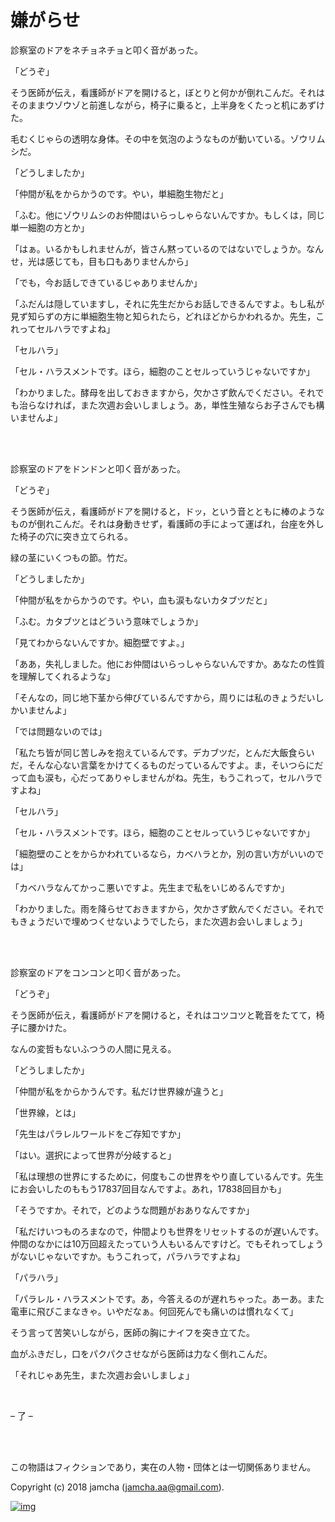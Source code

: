 # 嫌がらせ

診察室のドアをネチョネチョと叩く音があった。  

「どうぞ」  

そう医師が伝え，看護師がドアを開けると，ぼとりと何かが倒れこんだ。それはそのままウゾウゾと前進しながら，椅子に乗ると，上半身をくたっと机にあずけた。  

毛むくじゃらの透明な身体。その中を気泡のようなものが動いている。ゾウリムシだ。  

「どうしましたか」  

「仲間が私をからかうのです。やい，単細胞生物だと」  

「ふむ。他にゾウリムシのお仲間はいらっしゃらないんですか。もしくは，同じ単一細胞の方とか」  

「はぁ。いるかもしれませんが，皆さん黙っているのではないでしょうか。なんせ，光は感じても，目も口もありませんから」  

「でも，今お話しできているじゃありませんか」  

「ふだんは隠していますし，それに先生だからお話しできるんですよ。もし私が見ず知らずの方に単細胞生物と知られたら，どれほどからかわれるか。先生，これってセルハラですよね」  

「セルハラ」  

「セル・ハラスメントです。ほら，細胞のことセルっていうじゃないですか」  

「わかりました。酵母を出しておきますから，欠かさず飲んでください。それでも治らなければ，また次週お会いしましょう。あ，単性生殖ならお子さんでも構いませんよ」  

<br>  
<br>  

診察室のドアをドンドンと叩く音があった。  

「どうぞ」  

そう医師が伝え，看護師がドアを開けると，ドッ，という音とともに棒のようなものが倒れこんだ。それは身動きせず，看護師の手によって運ばれ，台座を外した椅子の穴に突き立てられる。  

緑の茎にいくつもの節。竹だ。  

「どうしましたか」  

「仲間が私をからかうのです。やい，血も涙もないカタブツだと」  

「ふむ。カタブツとはどういう意味でしょうか」  

「見てわからないんですか。細胞壁ですよ。」  

「ああ，失礼しました。他にお仲間はいらっしゃらないんですか。あなたの性質を理解してくれるような」  

「そんなの，同じ地下茎から伸びているんですから，周りには私のきょうだいしかいませんよ」  

「では問題ないのでは」  

「私たち皆が同じ苦しみを抱えているんです。デカブツだ，とんだ大飯食らいだ，そんな心ない言葉をかけてくるものだっているんですよ。ま，そいつらにだって血も涙も，心だってありゃしませんがね。先生，もうこれって，セルハラですよね」  

「セルハラ」  

「セル・ハラスメントです。ほら，細胞のことセルっていうじゃないですか」  

「細胞壁のことをからかわれているなら，カベハラとか，別の言い方がいいのでは」  

「カベハラなんてかっこ悪いですよ。先生まで私をいじめるんですか」  

「わかりました。雨を降らせておきますから，欠かさず飲んでください。それでもきょうだいで埋めつくせないようでしたら，また次週お会いしましょう」  

<br>  
<br>  

診察室のドアをコンコンと叩く音があった。  

「どうぞ」  

そう医師が伝え，看護師がドアを開けると，それはコツコツと靴音をたてて，椅子に腰かけた。  

なんの変哲もないふつうの人間に見える。  

「どうしましたか」  

「仲間が私をからかうんです。私だけ世界線が違うと」  

「世界線，とは」  

「先生はパラレルワールドをご存知ですか」  

「はい。選択によって世界が分岐すると」  

「私は理想の世界にするために，何度もこの世界をやり直しているんです。先生にお会いしたのももう17837回目なんですよ。あれ，17838回目かも」  

「そうですか。それで，どのような問題がおありなんですか」  

「私だけいつものろまなので，仲間よりも世界をリセットするのが遅いんです。仲間のなかには10万回超えたっていう人もいるんですけど。でもそれってしょうがないじゃないですか。もうこれって，パラハラですよね」  

「パラハラ」  

「パラレル・ハラスメントです。あ，今答えるのが遅れちゃった。あーあ。また電車に飛びこまなきゃ。いやだなぁ。何回死んでも痛いのは慣れなくて」  

そう言って苦笑いしながら，医師の胸にナイフを突き立てた。  

血がふきだし，口をパクパクさせながら医師は力なく倒れこんだ。  

「それじゃあ先生，また次週お会いしましょ」  

<br>  

&#x2013; 了 &#x2013;  

<br>  
<br>  

この物語はフィクションであり，実在の人物・団体とは一切関係ありません。  

Copyright (c) 2018 jamcha (jamcha.aa@gmail.com).  

[![img](http://i.creativecommons.org/l/by-nc-sa/4.0/88x31.png)](http://creativecommons.org/licenses/by-nc-sa/4.0/deed)